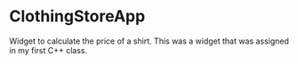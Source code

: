 # ClothingStoreApp

Widget to calculate the price of a shirt. This was a widget that was assigned in my first C++ class.

